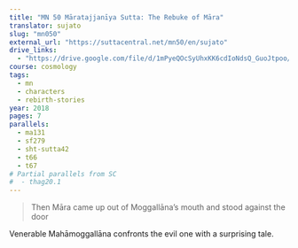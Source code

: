 ```yaml
---
title: "MN 50 Māratajjanīya Sutta: The Rebuke of Māra"
translator: sujato
slug: "mn050"
external_url: "https://suttacentral.net/mn50/en/sujato"
drive_links:
  - "https://drive.google.com/file/d/1mPyeQOcSyUhxKK6cdIoNdsQ_GuoJtpoo/view?usp=drivesdk"
course: cosmology
tags:
  - mn
  - characters
  - rebirth-stories
year: 2018
pages: 7
parallels:
  - ma131
  - sf279
  - sht-sutta42
  - t66
  - t67
# Partial parallels from SC
#  - thag20.1
---
```


> Then Māra came up out of Moggallāna’s mouth and stood against the door

Venerable Mahāmoggallāna confronts the evil one with a surprising tale.
